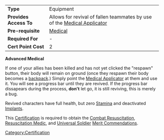 |                        |                                                                                                             |
| ---------------------- | ----------------------------------------------------------------------------------------------------------- |
| **Type**               | Equipment                                                                                                   |
| **Provides Access To** | Allows for revival of fallen teammates by use of the [Medical Applicator](Medical_Applicator.md "wikilink") |
| **Pre-requisite**      | [Medical](Medical.md "wikilink")                                                                            |
| **Required For**       | \-                                                                                                          |
| **Cert Point Cost**    | 2                                                                                                           |

**Advanced Medical**

If one of your allies has been killed and has not yet clicked the
"respawn" button, their body will remain on ground (once they respawn
their body becomes a [backpack](backpack.md "wikilink").) Simply point the
[Medical Applicator](Medical_Applicator.md "wikilink") at them and use it.
You will see a progress bar until they are revived. If the progress bar
dissapears during the process, **don't** let go, it is still reviving,
this is merely a bug.

Revived characters have full health, but zero
[Stamina](Stamina.md "wikilink") and deactivated
[Implants](Implant.md "wikilink").

This [Certification](Certification.md "wikilink") is required to obtain the
[Combat Resuscitation](Combat_Resuscitation.md "wikilink"), [Resuscitation
Medic](Resuscitation_Medic.md "wikilink"), and [Universal
Soldier](Universal_Soldier.md "wikilink") [Merit
Commendations](Merit_Commendation.md "wikilink").

[Category:Certification](Category:Certification.md "wikilink")
